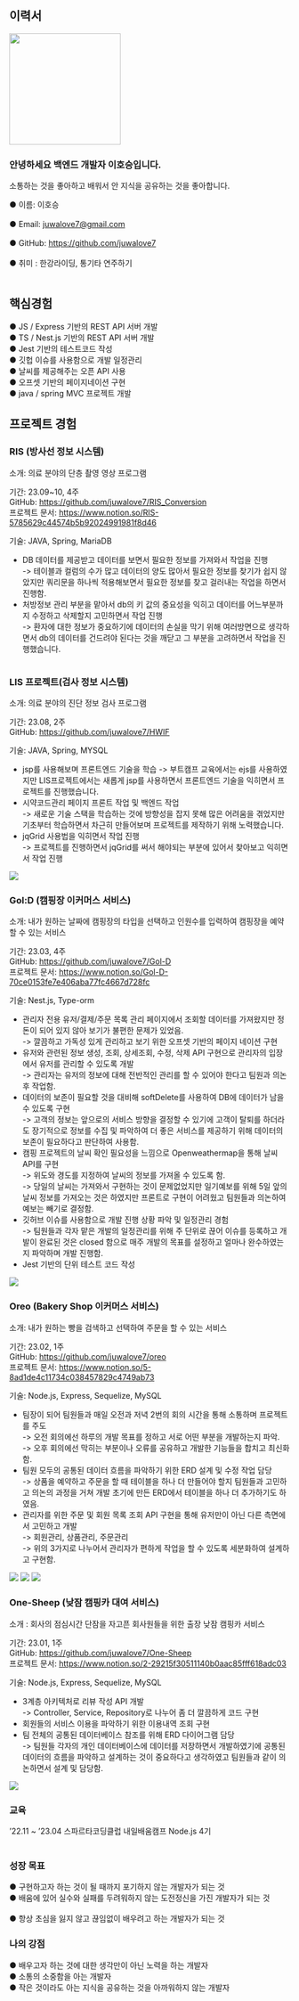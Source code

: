 ## 이력서

<img src="https://user-images.githubusercontent.com/118159213/230006689-5db532ab-b24d-4a6a-970e-8fa5ec6c289e.jpg" width="200" height="200">

### 안녕하세요 백엔드 개발자 이호승입니다. <br>
소통하는 것을 좋아하고 배워서 안 지식을 공유하는 것을 좋아합니다. <br>

  ● 이름: 이호승 <br><br>
  ● Email: juwalove7@gmail.com <br><br>
  ● GitHub: https://github.com/juwalove7 <br><br>
  ● 취미 : 한강라이딩, 통기타 연주하기 <br><br>
  
## 핵심경험
  ● JS / Express 기반의 REST API 서버 개발 <br>
  ● TS / Nest.js 기반의 REST API 서버 개발 <br>
  ● Jest 기반의 테스트코드 작성 <br>
  ● 깃헙 이슈를 사용함으로 개발 일정관리 <br>
  ● 날씨를 제공해주는 오픈 API 사용 <br>
  ● 오프셋 기반의 페이지네이션 구현 <br>
  ● java / spring MVC 프로젝트 개발 <br>
  
## 프로젝트 경험
### RIS (방사선 정보 시스템)<br>
소개: 의료 분야의 단층 촬영 영상 프로그램

기간: 23.09~10, 4주 <br> 
GitHub: https://github.com/juwalove7/RIS_Conversion  <br>
프로젝트 문서: https://www.notion.so/RIS-5785629c44574b5b92024991981f8d46  <br>

기술: JAVA, Spring, MariaDB

- DB 데이터를 제공받고 데이터를 보면서 필요한 정보를 가져와서 작업을 진행 <br>
-> 테이블과 컬럼의 수가 많고 데이터의 양도 많아서 필요한 정보를 찾기가 쉽지 않았지만 쿼리문을 하나씩 적용해보면서 필요한 정보를 찾고 걸러내는 작업을 하면서 진행함. <br>
- 처방정보 관리 부분을 맡아서 db의 키 값의 중요성을 익히고 데이터를 어느부분까지 수정하고 삭제할지 고민하면서 작업 진행 <br>
-> 환자에 대한 정보가 중요하기에 데이터의 손실을 막기 위해 여러방면으로 생각하면서 db의 데이터를 건드려야 된다는 것을 깨닫고 그 부분을 고려하면서 작업을 진행했습니다. <br>


<img src = "">



### LIS 프로젝트(검사 정보 시스템)
소개: 의료 분야의 진단 정보 검사 프로그램

기간: 23.08, 2주 <br> 
GitHub: https://github.com/juwalove7/HWIF  <br>


기술: JAVA, Spring, MYSQL

- jsp를 사용해보며 프론트엔드 기술을 학습
-> 부트캠프 교육에서는 ejs를 사용하였지만 LIS프로젝트에서는 새롭게 jsp를 사용하면서 프론트엔드 기술을 익히면서 프로젝트를 진행했습니다. <br>
- 시약코드관리 페이지 프론트 작업 및 백엔드 작업 <br>
-> 새로운 기술 스택을 학습하는 것에 방향성을 잡지 못해 많은 어려움을 겪었지만 기초부터 학습하면서 차근히 만들어보며 프로젝트를 제작하기 위해 노력했습니다. <br>
- jqGrid 사용법을 익히면서 작업 진행 <br>
-> 프로젝트를 진행하면서 jqGrid를 써서 해야되는 부분에 있어서 찾아보고 익히면서 작업 진행 <br>


<img src = "https://github.com/juwalove7/resume/assets/118159213/53ee00a1-bb58-4f42-95fe-cfc28c5012af.png">



### Gol:D (캠핑장 이커머스 서비스)<br>

소개: 내가 원하는 날짜에 캠핑장의 타입을 선택하고 인원수를 입력하여 캠핑장을 예약할 수 있는 서비스

기간: 23.03, 4주 <br> 
GitHub: https://github.com/juwalove7/Gol-D  <br>
프로젝트 문서: https://www.notion.so/Gol-D-70ce0153fe7e406aba77fc4667d728fc  <br>

기술: Nest.js, Type-orm

-	관리자 전용 유저/결제/주문 목록 관리 페이지에서 조회할 데이터를 가져왔지만 정돈이 되어 있지 않아 보기가 불편한 문제가 있었음. <br>
->	깔끔하고 가독성 있게 관리하고 보기 위한 오프셋 기반의 페이지 네이션 구현 <br>
-	유저와 관련된 정보 생성, 조회, 상세조회, 수정, 삭제 API 구현으로 관리자의 입장에서 유저를 관리할 수 있도록 개발 <br>
->	관리자는 유저의 정보에 대해 전반적인 관리를 할 수 있어야 한다고 팀원과 의논 후 작업함. <br>
-	데이터의 보존이 필요할 것을 대비해 softDelete를 사용하여 DB에 데이터가 남을 수 있도록 구현 <br>
->	고객의 정보는 앞으로의 서비스 방향을 결정할 수 있기에 고객이 탈퇴를 하더라도 장기적으로 정보를 수집 및 파악하여 더 좋은 서비스를 제공하기 위해 데이터의 보존이 필요하다고 판단하여 사용함. <br>
-	캠핑 프로젝트의 날씨 확인 필요성을 느낌으로 Openweathermap을 통해 날씨 API를 구현 <br>
->	위도와 경도를 지정하여 날씨의 정보를 가져올 수 있도록 함. <br>
->	당일의 날씨는 가져와서 구현하는 것이 문제없었지만 일기예보를 위해 5일 앞의 날씨 정보를 가져오는 것은 하였지만 프론트로 구현이 어려웠고 팀원들과 의논하여 예보는 빼기로 결정함. <br>
-	깃허브 이슈를 사용함으로 개발 진행 상황 파악 및 일정관리 경험 <br>
->	팀원들과 각자 맡은 개발의 일정관리를 위해 주 단위로 끊어 이슈를 등록하고 개발이 완료된 것은 closed 함으로 매주 개발의 목표를 설정하고 얼마나 완수하였는지 파악하며 개발 진행함. <br>
-	Jest 기반의 단위 테스트 코드 작성 <br>


<img src = "https://user-images.githubusercontent.com/118159213/230012876-bce6b22b-7103-44b7-80e0-f85f5b7dcdd8.png">
<br>

### Oreo (Bakery Shop 이커머스 서비스)

소개: 내가 원하는 빵을 검색하고 선택하여 주문을 할 수 있는 서비스

기간: 23.02, 1주  <br>
GitHub: https://github.com/juwalove7/oreo  <br>
프로젝트 문서: https://www.notion.so/5-8ad1de4c11734c038457829c4749ab73  <br>

기술: Node.js, Express, Sequelize, MySQL

-	팀장이 되어 팀원들과 매일 오전과 저녁 2번의 회의 시간을 통해 소통하며 프로젝트를 주도 <br>
->	오전 회의에선 하루의 개발 목표를 정하고 서로 어떤 부분을 개발하는지 파악. <br>
->	오후 회의에선 막히는 부분이나 오류를 공유하고 개발한 기능들을 합치고 최신화함. <br>
-	팀원 모두의 공통된 데이터 흐름을 파악하기 위한 ERD 설계 및 수정 작업 담당 <br>
->	상품을 예약하고 주문을 할 때 테이블을 하나 더 만들어야 할지 팀원들과 고민하고 의논의 과정을 거쳐 개발 초기에 만든 ERD에서 테이블을 하나 더 추가하기도 하였음. <br>
-	관리자를 위한 주문 및 회원 목록 조회 API 구현을 통해 유저만이 아닌 다른 측면에서 고민하고 개발 <br>
->	회원관리, 상품관리, 주문관리 <br>
->	위의 3가지로 나누어서 관리자가 편하게 작업을 할 수 있도록 세분화하여 설계하고 구현함. <br>

<img src = "https://user-images.githubusercontent.com/118159213/230013102-cbee014f-67fe-4770-87e9-ec1e7877293d.png">
<img src = "https://user-images.githubusercontent.com/118159213/232425137-1b6aca58-a82f-41ef-959e-05fe5c19e965.png">
<img src = "https://user-images.githubusercontent.com/118159213/232425489-4a1a1ae4-28b2-4d69-99db-3f7ee604bdaa.png">
<br>

### One-Sheep (낮잠 캠핑카 대여 서비스)

소개 : 회사의 점심시간 단잠을 자고픈 회사원들을 위한 출장 낮잠 캠핑카 서비스

기간: 23.01, 1주  <br>
GitHub: https://github.com/juwalove7/One-Sheep  <br>
프로젝트 문서: https://www.notion.so/2-29215f30511140b0aac85fff618adc03  <br>

기술: Node.js, Express, Sequelize, MySQL  <br>

-	3계층 아키텍처로 리뷰 작성 API 개발 <br>
->	Controller, Service, Repository로 나누어 좀 더 깔끔하게 코드 구현 <br>
-	회원들의 서비스 이용을 파악하기 위한 이용내역 조회 구현 <br>
-	팀 전체의 공통된 데이터베이스 참조를 위해 ERD 다이어그램 담당 <br>
->	팀원들 각자의 개인 데이터베이스에 데이터를 저장하면서 개발하였기에 공통된 데이터의 흐름을 파악하고 설계하는 것이 중요하다고 생각하였고 팀원들과 같이 의논하면서 설계 및 담당함. <br>

<img src = "https://user-images.githubusercontent.com/118159213/230013273-310546cd-6104-4a1d-bdbc-d7ef2a639e26.png">
<br>

### 교육
’22.11 ~ ’23.04   스파르타코딩클럽 내일배움캠프 Node.js 4기
<br><br>


### 성장 목표
  ● 구현하고자 하는 것이 될 때까지 포기하지 않는 개발자가 되는 것  <br>
  ● 배움에 있어 실수와 실패를 두려워하지 않는 도전정신을 가진 개발자가 되는 것  <br><br>
  ● 항상 초심을 잃지 않고 끊임없이 배우려고 하는 개발자가 되는 것  <br>
  
### 나의 강점
  ● 배우고자 하는 것에 대한 생각만이 아닌 노력을 하는 개발자  <br>
  ● 소통의 소중함을 아는 개발자  <br>
  ● 작은 것이라도 아는 지식을 공유하는 것을 아까워하지 않는 개발자  <br>

